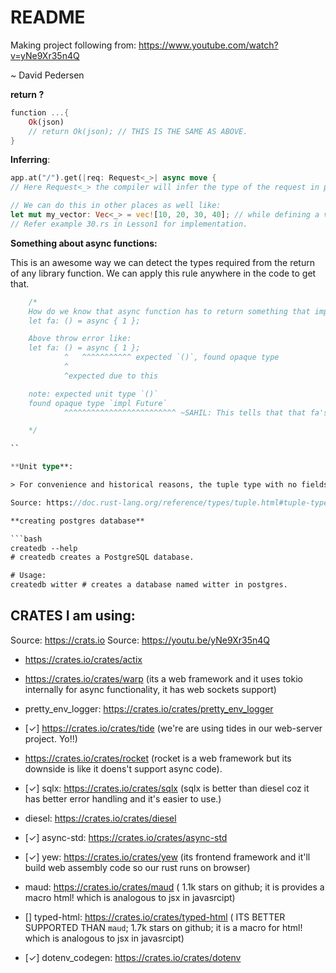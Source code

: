 # README

Making project following from: https://www.youtube.com/watch?v=yNe9Xr35n4Q

~ David Pedersen

**return ?**

```rs
function ...{
	Ok(json)
	// return Ok(json); // THIS IS THE SAME AS ABOVE.
}
```

**Inferring**:

```rs
app.at("/").get(|req: Request<_>| async move {
// Here Request<_> the compiler will infer the type of the request in place where we have _ in there.

// We can do this in other places as well like:
let mut my_vector: Vec<_> = vec![10, 20, 30, 40]; // while defining a vector.
// Refer example 30.rs in Lesson1 for implementation.
```

**Something about async functions:**

This is an awesome way we can detect the types required from the return of any library function. We can apply this rule anywhere in the code to get that.

````rs
	/*
	How do we know that async function has to return something that implements a Future ??
	let fa: () = async { 1 };

	Above throw error like:
	let fa: () = async { 1 };
			^   ^^^^^^^^^^^ expected `()`, found opaque type
			^
			^expected due to this

	note: expected unit type `()`
	found opaque type `impl Future`
			^^^^^^^^^^^^^^^^^^^^^^^^^ ~SAHIL: This tells that that fa's type has to be something that implements Future for sure.

	*/

``

**Unit type**:

> For convenience and historical reasons, the tuple type with no fields (()) is often called unit or the unit type. Its one value is also called unit or the unit value.

Source: https://doc.rust-lang.org/reference/types/tuple.html#tuple-types

**creating postgres database**

```bash
createdb --help
# createdb creates a PostgreSQL database.

# Usage:
createdb witter # creates a database named witter in postgres.
````

## CRATES I am using:

Source: https://crats.io
Source: https://youtu.be/yNe9Xr35n4Q

- https://crates.io/crates/actix
- https://crates.io/crates/warp (its a web framework and it uses tokio internally for async functionality, it has web sockets support)
- pretty_env_logger: https://crates.io/crates/pretty_env_logger
- [✓] https://crates.io/crates/tide (we're are using tides in our web-server project. Yo!!)
- https://crates.io/crates/rocket (rocket is a web framework but its downside is like it doens't support async code).

- [✓] sqlx: https://crates.io/crates/sqlx (sqlx is better than diesel coz it has better error handling and it's easier to use.)
- diesel: https://crates.io/crates/diesel

- [✓] async-std: https://crates.io/crates/async-std

- [✓] yew: https://crates.io/crates/yew (its frontend framework and it'll build web assembly code so our rust runs on browser)
- maud: https://crates.io/crates/maud ( 1.1k stars on github; it is provides a macro html! which is analogous to jsx in javasrcipt)
- [] typed-html: https://crates.io/crates/typed-html ( ITS BETTER SUPPORTED THAN `maud`; 1.7k stars on github; it is a macro for html! which is analogous to jsx in javasrcipt)

- [✓] dotenv_codegen: https://crates.io/crates/dotenv

